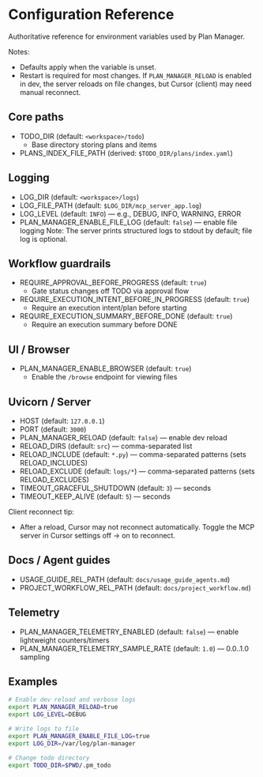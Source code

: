 # Configuration Reference

Authoritative reference for environment variables used by Plan Manager.

Notes:
- Defaults apply when the variable is unset.
- Restart is required for most changes. If `PLAN_MANAGER_RELOAD` is enabled in dev, the server reloads on file changes, but Cursor (client) may need manual reconnect.

## Core paths
- TODO_DIR (default: `<workspace>/todo`)
  - Base directory storing plans and items
- PLANS_INDEX_FILE_PATH (derived: `$TODO_DIR/plans/index.yaml`)

## Logging
- LOG_DIR (default: `<workspace>/logs`)
- LOG_FILE_PATH (default: `$LOG_DIR/mcp_server_app.log`)
- LOG_LEVEL (default: `INFO`) — e.g., DEBUG, INFO, WARNING, ERROR
- PLAN_MANAGER_ENABLE_FILE_LOG (default: `false`) — enable file logging
Note: The server prints structured logs to stdout by default; file log is optional.

## Workflow guardrails
- REQUIRE_APPROVAL_BEFORE_PROGRESS (default: `true`)
  - Gate status changes off TODO via approval flow
- REQUIRE_EXECUTION_INTENT_BEFORE_IN_PROGRESS (default: `true`)
  - Require an execution intent/plan before starting
- REQUIRE_EXECUTION_SUMMARY_BEFORE_DONE (default: `true`)
  - Require an execution summary before DONE

## UI / Browser
- PLAN_MANAGER_ENABLE_BROWSER (default: `true`)
  - Enable the `/browse` endpoint for viewing files

## Uvicorn / Server
- HOST (default: `127.0.0.1`)
- PORT (default: `3000`)
- PLAN_MANAGER_RELOAD (default: `false`) — enable dev reload
- RELOAD_DIRS (default: `src`) — comma-separated list
- RELOAD_INCLUDE (default: `*.py`) — comma-separated patterns (sets RELOAD_INCLUDES)
- RELOAD_EXCLUDE (default: `logs/*`) — comma-separated patterns (sets RELOAD_EXCLUDES)
- TIMEOUT_GRACEFUL_SHUTDOWN (default: `3`) — seconds
- TIMEOUT_KEEP_ALIVE (default: `5`) — seconds

Client reconnect tip:
- After a reload, Cursor may not reconnect automatically. Toggle the MCP server in Cursor settings off → on to reconnect.

## Docs / Agent guides
- USAGE_GUIDE_REL_PATH (default: `docs/usage_guide_agents.md`)
- PROJECT_WORKFLOW_REL_PATH (default: `docs/project_workflow.md`)

## Telemetry
- PLAN_MANAGER_TELEMETRY_ENABLED (default: `false`) — enable lightweight counters/timers
- PLAN_MANAGER_TELEMETRY_SAMPLE_RATE (default: `1.0`) — 0.0..1.0 sampling

## Examples
```bash
# Enable dev reload and verbose logs
export PLAN_MANAGER_RELOAD=true
export LOG_LEVEL=DEBUG

# Write logs to file
export PLAN_MANAGER_ENABLE_FILE_LOG=true
export LOG_DIR=/var/log/plan-manager

# Change todo directory
export TODO_DIR=$PWD/.pm_todo
```